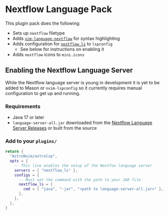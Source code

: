 # Nextflow Language Pack

This plugin pack does the following:

- Sets up `nextflow` filetype
- Adds [`vim-language-nextflow`](https://github.com/nextflow-io/vim-language-nextflow) for syntax highlighting
- Adds configuration for [`nextflow_ls`](https://github.com/nextflow-io/language-server) to `lspconfig`
  - See below for instructions on enabling it
- Adds `nextflow` icons to `mini.icons`

## Enabling the Nextflow Language Server

While the Nextflow language server is young in development it is yet to be added to Mason or `nvim-lspconfig` so it currently requires manual configuration to get up and running.

### Requirements

- Java 17 or later
- `language-server-all.jar` downloaded from the [Nextflow Language Server Releases](https://github.com/nextflow-io/language-server/releases) or built from the source

### Add to your `plugins/`

```lua
return {
  "AstroNvim/astrolsp",
  opts = {
    -- This line enables the setup of the Nextfow language server
    servers = { "nextflow_ls" },
    configs = {
      -- Must set the command with the path to your JAR file
      nextflow_ls = {
        cmd = { "java", "-jar", "<path to language-server-all.jar>" },
      },
    },
  },
}
```

<!-- vim: set ft=markdown: -->
